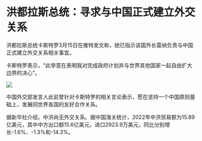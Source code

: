 # 洪都拉斯总统：寻求与中国正式建立外交关系

洪都拉斯总统卡斯特罗3月15日在推特发文称，她已指示该国外长雷纳负责与中国正式建立外交关系相关事宜。

卡斯特罗表示，“此举意在表明我对完成政府计划并与世界其他国家一起自由扩大边界的决心”。

![](https://inews.gtimg.com/om_bt/OR6cD_shj9Lk48TxHhbkYM0quoq5h2wtjqlOI5b6EycWAAA/1000)

中国外交部发言人此前曾针对卡斯特罗的相关言论表示，愿在坚持一个中国原则基础上，发展同世界各国的友好合作关系。

据新华社介绍，中洪尚无外交关系。据中国海关统计，2022年中洪贸易额为15.89亿美元，其中中方出口额15.6亿美元，进口2923.9万美元，同比分别增长-1.6%、-1.3%和-14.3%。

